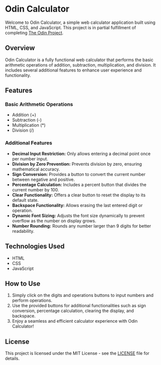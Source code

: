 # Odin Calculator

Welcome to Odin Calculator, a simple web calculator application built using HTML, CSS, and JavaScript. This project is in partial fulfillment of completing [The Odin Project](https://www.theodinproject.com/).

## Overview

Odin Calculator is a fully functional web calculator that performs the basic arithmetic operations of addition, subtraction, multiplication, and division. It includes several additional features to enhance user experience and functionality.

## Features

### Basic Arithmetic Operations
- Addition (+)
- Subtraction (-)
- Multiplication (*)
- Division (/)

### Additional Features
- **Decimal Input Restriction:** Only allows entering a decimal point once per number input.
- **Division by Zero Prevention:** Prevents division by zero, ensuring mathematical accuracy.
- **Sign Conversion:** Provides a button to convert the current number between negative and positive.
- **Percentage Calculation:** Includes a percent button that divides the current number by 100.
- **Clear Functionality:** Offers a clear button to reset the display to its default state.
- **Backspace Functionality:** Allows erasing the last entered digit or operation.
- **Dynamic Font Sizing:** Adjusts the font size dynamically to prevent overflow as the number on display grows.
- **Number Rounding:** Rounds any number larger than 9 digits for better readability.

## Technologies Used
- HTML
- CSS
- JavaScript

## How to Use
1. Simply click on the digits and operations buttons to input numbers and perform operations.
2. Use the provided buttons for additional functionalities such as sign conversion, percentage calculation, clearing the display, and backspace.
3. Enjoy a seamless and efficient calculator experience with Odin Calculator!

## License
This project is licensed under the MIT License - see the [LICENSE](LICENSE) file for details.
